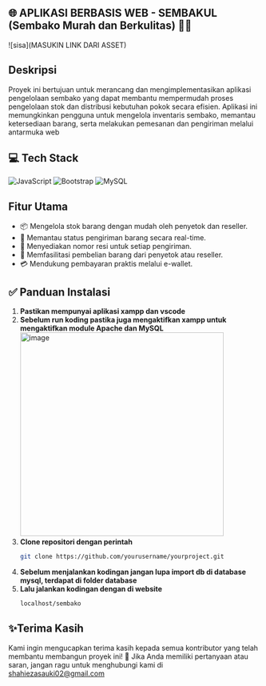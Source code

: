 ## 🌐 APLIKASI BERBASIS WEB - SEMBAKUL (Sembako Murah dan Berkulitas) 👨‍🌾
![sisa](MASUKIN LINK DARI ASSET)

## Deskripsi
Proyek ini bertujuan untuk merancang dan mengimplementasikan aplikasi pengelolaan sembako yang dapat membantu mempermudah proses pengelolaan stok dan distribusi kebutuhan pokok secara efisien. Aplikasi ini memungkinkan pengguna untuk mengelola inventaris sembako, memantau ketersediaan barang, serta melakukan pemesanan dan pengiriman melalui antarmuka web 

## 💻 Tech Stack
![JavaScript](https://img.shields.io/badge/Frontend-JavaScript-yellow.svg)
![Bootstrap](https://img.shields.io/badge/Frontend-Bootstrap-blue.svg)
![MySQL](https://img.shields.io/badge/Database-MySQL-blue.svg)

## Fitur Utama
- 📦 Mengelola stok barang dengan mudah oleh penyetok dan reseller.
- 🚚 Memantau status pengiriman barang secara real-time.
- 📄 Menyediakan nomor resi untuk setiap pengiriman.
- 🛒 Memfasilitasi pembelian barang dari penyetok atau reseller.
- 💳 Mendukung pembayaran praktis melalui e-wallet.

## ✅ Panduan Instalasi
1. **Pastikan mempunyai aplikasi xampp dan vscode**
2. **Sebelum run koding pastika juga mengaktifkan xampp untuk mengaktifkan module Apache dan MySQL**
   <img width="407" alt="image" src="https://github.com/user-attachments/assets/ebfc19fb-d71c-4cad-8075-35332723f301">
3. **Clone repositori dengan perintah**
   ```sh
   git clone https://github.com/yourusername/yourproject.git
4. **Sebelum menjalankan kodingan jangan lupa import db di database mysql, terdapat di folder database**
5. **Lalu jalankan kodingan dengan di website**
     ```sh
   localhost/sembako

## ✨Terima Kasih
Kami ingin mengucapkan terima kasih kepada semua kontributor yang telah membantu membangun proyek ini! 🙏
Jika Anda memiliki pertanyaan atau saran, jangan ragu untuk menghubungi kami di shahiezasauki02@gmail.com
  
